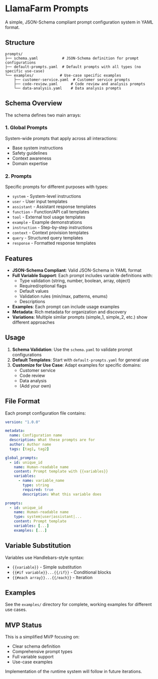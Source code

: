 # LlamaFarm Prompts

A simple, JSON-Schema compliant prompt configuration system in YAML format.

## Structure

```
prompts/
├── schema.yaml           # JSON-Schema definition for prompt configurations
├── default-prompts.yaml  # Default prompts with all types (no specific use-case)
└── examples/            # Use-case specific examples
    ├── customer-service.yaml  # Customer service prompts
    ├── code-review.yaml      # Code review and analysis prompts
    └── data-analysis.yaml    # Data analysis prompts
```

## Schema Overview

The schema defines two main arrays:

### 1. Global Prompts
System-wide prompts that apply across all interactions:
- Base system instructions
- Safety guidelines
- Context awareness
- Domain expertise

### 2. Prompts
Specific prompts for different purposes with types:
- `system` - System-level instructions
- `user` - User input templates
- `assistant` - Assistant response templates
- `function` - Function/API call templates
- `tool` - External tool usage templates
- `example` - Example demonstrations
- `instruction` - Step-by-step instructions
- `context` - Context provision templates
- `query` - Structured query templates
- `response` - Formatted response templates

## Features

- **JSON-Schema Compliant**: Valid JSON-Schema in YAML format
- **Full Variable Support**: Each prompt includes variable definitions with:
  - Type validation (string, number, boolean, array, object)
  - Required/optional flags
  - Default values
  - Validation rules (min/max, patterns, enums)
  - Descriptions
- **Examples**: Each prompt can include usage examples
- **Metadata**: Rich metadata for organization and discovery
- **Variations**: Multiple similar prompts (simple_1, simple_2, etc.) show different approaches

## Usage

1. **Schema Validation**: Use the `schema.yaml` to validate prompt configurations
2. **Default Templates**: Start with `default-prompts.yaml` for general use
3. **Customize for Use Case**: Adapt examples for specific domains:
   - Customer service
   - Code review
   - Data analysis
   - (Add your own)

## File Format

Each prompt configuration file contains:

```yaml
version: "1.0.0"

metadata:
  name: Configuration name
  description: What these prompts are for
  author: Author name
  tags: [tag1, tag2]

global_prompts:
  - id: unique_id
    name: Human-readable name
    content: Prompt template with {{variables}}
    variables:
      - name: variable_name
        type: string
        required: true
        description: What this variable does

prompts:
  - id: unique_id
    name: Human-readable name
    type: system|user|assistant|...
    content: Prompt template
    variables: [...]
    examples: [...]
```

## Variable Substitution

Variables use Handlebars-style syntax:
- `{{variable}}` - Simple substitution
- `{{#if variable}}...{{/if}}` - Conditional blocks
- `{{#each array}}...{{/each}}` - Iteration

## Examples

See the `examples/` directory for complete, working examples for different use cases.

## MVP Status

This is a simplified MVP focusing on:
- Clear schema definition
- Comprehensive prompt types
- Full variable support
- Use-case examples

Implementation of the runtime system will follow in future iterations.